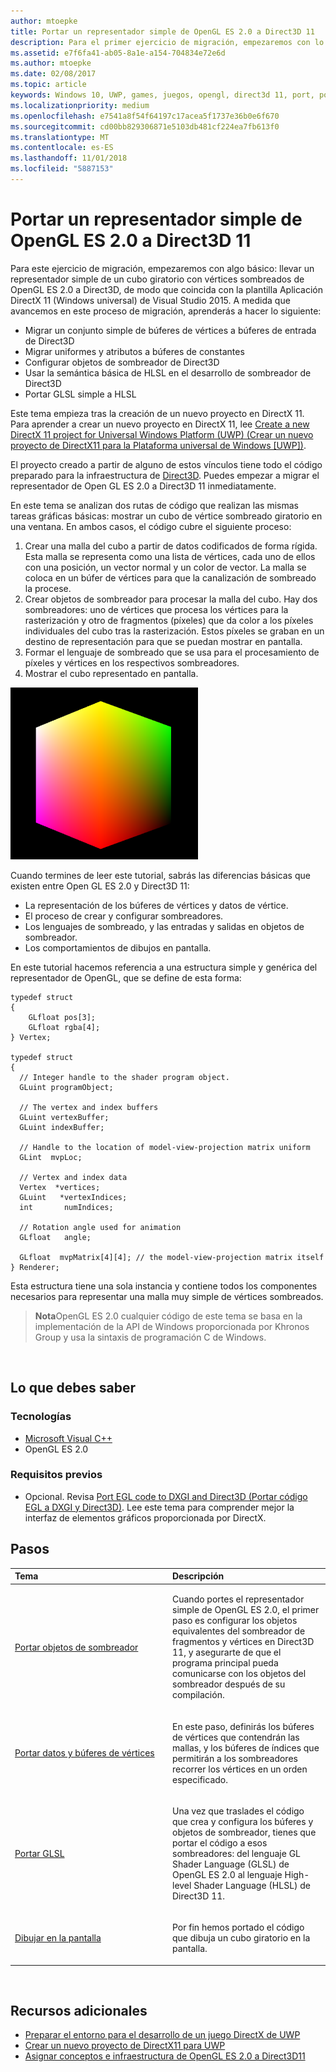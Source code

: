 ```yaml
---
author: mtoepke
title: Portar un representador simple de OpenGL ES 2.0 a Direct3D 11
description: Para el primer ejercicio de migración, empezaremos con lo más básico - traer un representador simple de OpenGL ES 2.0 a Direct3D para un cubo giratorio con vértices sombreados, de modo tal que coincida con la plantilla DirectX 11 App (Universal Windows) de Visual Studio 2015.
ms.assetid: e7f6fa41-ab05-8a1e-a154-704834e72e6d
ms.author: mtoepke
ms.date: 02/08/2017
ms.topic: article
keywords: Windows 10, UWP, games, juegos, opengl, direct3d 11, port, portar
ms.localizationpriority: medium
ms.openlocfilehash: e7541a8f54f64197c17acea5f1737e36b0e6f670
ms.sourcegitcommit: cd00bb829306871e5103db481cf224ea7fb613f0
ms.translationtype: MT
ms.contentlocale: es-ES
ms.lasthandoff: 11/01/2018
ms.locfileid: "5887153"
---
```

# <a name="port-a-simple-opengl-es-20-renderer-to-direct3d-11"></a>Portar un representador simple de OpenGL ES 2.0 a Direct3D 11



Para este ejercicio de migración, empezaremos con algo básico: llevar un representador simple de un cubo giratorio con vértices sombreados de OpenGL ES 2.0 a Direct3D, de modo que coincida con la plantilla Aplicación DirectX 11 (Windows universal) de Visual Studio 2015. A medida que avancemos en este proceso de migración, aprenderás a hacer lo siguiente:

-   Migrar un conjunto simple de búferes de vértices a búferes de entrada de Direct3D
-   Migrar uniformes y atributos a búferes de constantes
-   Configurar objetos de sombreador de Direct3D
-   Usar la semántica básica de HLSL en el desarrollo de sombreador de Direct3D
-   Portar GLSL simple a HLSL

Este tema empieza tras la creación de un nuevo proyecto en DirectX 11. Para aprender a crear un nuevo proyecto en DirectX 11, lee [Create a new DirectX 11 project for Universal Windows Platform (UWP) (Crear un nuevo proyecto de DirectX11 para la Plataforma universal de Windows [UWP])](user-interface.md).

El proyecto creado a partir de alguno de estos vínculos tiene todo el código preparado para la infraestructura de [Direct3D](https://msdn.microsoft.com/library/windows/desktop/ff476345). Puedes empezar a migrar el representador de Open GL ES 2.0 a Direct3D 11 inmediatamente.

En este tema se analizan dos rutas de código que realizan las mismas tareas gráficas básicas: mostrar un cubo de vértice sombreado giratorio en una ventana. En ambos casos, el código cubre el siguiente proceso:

1.  Crear una malla del cubo a partir de datos codificados de forma rígida. Esta malla se representa como una lista de vértices, cada uno de ellos con una posición, un vector normal y un color de vector. La malla se coloca en un búfer de vértices para que la canalización de sombreado la procese.
2.  Crear objetos de sombreador para procesar la malla del cubo. Hay dos sombreadores: uno de vértices que procesa los vértices para la rasterización y otro de fragmentos (píxeles) que da color a los píxeles individuales del cubo tras la rasterización. Estos píxeles se graban en un destino de representación para que se puedan mostrar en pantalla.
3.  Formar el lenguaje de sombreado que se usa para el procesamiento de píxeles y vértices en los respectivos sombreadores.
4.  Mostrar el cubo representado en pantalla.

![cubo opengl simple](images/simple-opengl-cube.png)

Cuando termines de leer este tutorial, sabrás las diferencias básicas que existen entre Open GL ES 2.0 y Direct3D 11:

-   La representación de los búferes de vértices y datos de vértice.
-   El proceso de crear y configurar sombreadores.
-   Los lenguajes de sombreado, y las entradas y salidas en objetos de sombreador.
-   Los comportamientos de dibujos en pantalla.

En este tutorial hacemos referencia a una estructura simple y genérica del representador de OpenGL, que se define de esta forma:

``` syntax
typedef struct 
{
    GLfloat pos[3];        
    GLfloat rgba[4];
} Vertex;

typedef struct
{
  // Integer handle to the shader program object.
  GLuint programObject;

  // The vertex and index buffers
  GLuint vertexBuffer;
  GLuint indexBuffer;

  // Handle to the location of model-view-projection matrix uniform
  GLint  mvpLoc; 
   
  // Vertex and index data
  Vertex  *vertices;
  GLuint   *vertexIndices;
  int       numIndices;

  // Rotation angle used for animation
  GLfloat   angle;

  GLfloat  mvpMatrix[4][4]; // the model-view-projection matrix itself
} Renderer;
```

Esta estructura tiene una sola instancia y contiene todos los componentes necesarios para representar una malla muy simple de vértices sombreados.

> **Nota**OpenGL ES 2.0 cualquier código de este tema se basa en la implementación de la API de Windows proporcionada por Khronos Group y usa la sintaxis de programación C de Windows.

 

## <a name="what-you-need-to-know"></a>Lo que debes saber


### <a name="technologies"></a>Tecnologías

-   [Microsoft Visual C++](http://msdn.microsoft.com/library/vstudio/60k1461a.aspx)
-   OpenGL ES 2.0

### <a name="prerequisites"></a>Requisitos previos

-   Opcional. Revisa [Port EGL code to DXGI and Direct3D (Portar código EGL a DXGI y Direct3D)](moving-from-egl-to-dxgi.md). Lee este tema para comprender mejor la interfaz de elementos gráficos proporcionada por DirectX.

## <a name="span-idkeylinksstepsheadingspansteps"></a><span id="keylinks_steps_heading"></span>Pasos


<table>
<colgroup>
<col width="50%" />
<col width="50%" />
</colgroup>
<thead>
<tr class="header">
<th align="left">Tema</th>
<th align="left">Descripción</th>
</tr>
</thead>
<tbody>
<tr class="odd">
<td align="left"><p><a href="port-the-shader-config.md">Portar objetos de sombreador</a></p></td>
<td align="left"><p>Cuando portes el representador simple de OpenGL ES 2.0, el primer paso es configurar los objetos equivalentes del sombreador de fragmentos y vértices en Direct3D 11, y asegurarte de que el programa principal pueda comunicarse con los objetos del sombreador después de su compilación.</p></td>
</tr>
<tr class="even">
<td align="left"><p><a href="port-the-vertex-buffers-and-data-config.md">Portar datos y búferes de vértices</a></p></td>
<td align="left"><p>En este paso, definirás los búferes de vértices que contendrán las mallas, y los búferes de índices que permitirán a los sombreadores recorrer los vértices en un orden especificado.</p></td>
</tr>
<tr class="odd">
<td align="left"><p><a href="port-the-glsl.md">Portar GLSL</a></p></td>
<td align="left"><p>Una vez que traslades el código que crea y configura los búferes y objetos de sombreador, tienes que portar el código a esos sombreadores: del lenguaje GL Shader Language (GLSL) de OpenGL ES 2.0 al lenguaje High-level Shader Language (HLSL) de Direct3D 11.</p></td>
</tr>
<tr class="even">
<td align="left"><p><a href="draw-to-the-screen.md">Dibujar en la pantalla</a></p></td>
<td align="left"><p>Por fin hemos portado el código que dibuja un cubo giratorio en la pantalla.</p></td>
</tr>
</tbody>
</table>

 

## <a name="span-idadditionalresourcesspanadditional-resources"></a><span id="additional_resources"></span>Recursos adicionales


-   [Preparar el entorno para el desarrollo de un juego DirectX de UWP](prepare-your-dev-environment-for-windows-store-directx-game-development.md)
-   [Crear un nuevo proyecto de DirectX11 para UWP](user-interface.md)
-   [Asignar conceptos e infraestructura de OpenGL ES 2.0 a Direct3D11](map-concepts-and-infrastructure.md)

 

 




